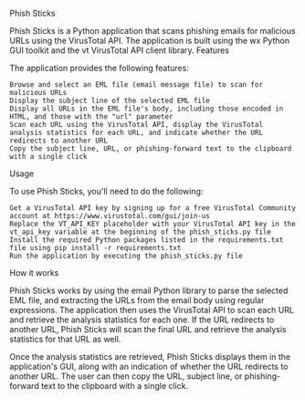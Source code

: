Phish Sticks

Phish Sticks is a Python application that scans phishing emails for malicious URLs using the VirusTotal API. The application is built using the wx Python GUI toolkit and the vt VirusTotal API client library.
Features

The application provides the following features:

    Browse and select an EML file (email message file) to scan for malicious URLs
    Display the subject line of the selected EML file
    Display all URLs in the EML file's body, including those encoded in HTML, and those with the "url" parameter
    Scan each URL using the VirusTotal API, display the VirusTotal analysis statistics for each URL, and indicate whether the URL redirects to another URL
    Copy the subject line, URL, or phishing-forward text to the clipboard with a single click

Usage

To use Phish Sticks, you'll need to do the following:

    Get a VirusTotal API key by signing up for a free VirusTotal Community account at https://www.virustotal.com/gui/join-us
    Replace the VT_API_KEY placeholder with your VirusTotal API key in the vt_api_key variable at the beginning of the phish_sticks.py file
    Install the required Python packages listed in the requirements.txt file using pip install -r requirements.txt
    Run the application by executing the phish_sticks.py file

How it works

Phish Sticks works by using the email Python library to parse the selected EML file, and extracting the URLs from the email body using regular expressions. The application then uses the VirusTotal API to scan each URL and retrieve the analysis statistics for each one. If the URL redirects to another URL, Phish Sticks will scan the final URL and retrieve the analysis statistics for that URL as well.

Once the analysis statistics are retrieved, Phish Sticks displays them in the application's GUI, along with an indication of whether the URL redirects to another URL. The user can then copy the URL, subject line, or phishing-forward text to the clipboard with a single click.
